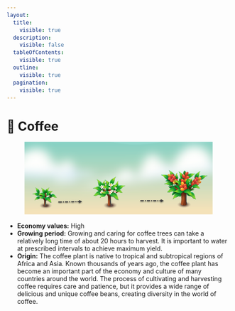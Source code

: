 ```yaml
---
layout:
  title:
    visible: true
  description:
    visible: false
  tableOfContents:
    visible: true
  outline:
    visible: true
  pagination:
    visible: true
---
```


# 🌳 Coffee

<figure><img src="../../.gitbook/assets/Screenshot 2024-04-23 093840.png" alt=""><figcaption></figcaption></figure>

* **Economy values:** High
* **Growing period:** Growing and caring for coffee trees can take a relatively long time of about 20 hours to harvest. It is important to water at prescribed intervals to achieve maximum yield.
* **Origin:** The coffee plant is native to tropical and subtropical regions of Africa and Asia. Known thousands of years ago, the coffee plant has become an important part of the economy and culture of many countries around the world. The process of cultivating and harvesting coffee requires care and patience, but it provides a wide range of delicious and unique coffee beans, creating diversity in the world of coffee.
